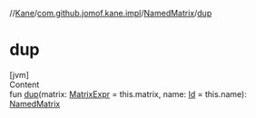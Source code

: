//[Kane](../../index.md)/[com.github.jomof.kane.impl](../index.md)/[NamedMatrix](index.md)/[dup](dup.md)



# dup  
[jvm]  
Content  
fun [dup](dup.md)(matrix: [MatrixExpr](../../com.github.jomof.kane/-matrix-expr/index.md) = this.matrix, name: [Id](../index.md#%5Bcom.github.jomof.kane.impl%2FId%2F%2F%2FPointingToDeclaration%2F%5D%2FClasslikes%2F-714195928) = this.name): [NamedMatrix](index.md)  



